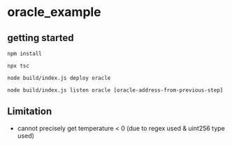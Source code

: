 # oracle_example

## getting started

```npm install```

```npx tsc```

```node build/index.js deploy oracle```

```node build/index.js listen oracle [oracle-address-from-previous-step]```

## Limitation

- cannot precisely get temperature < 0 (due to regex used & uint256 type used)